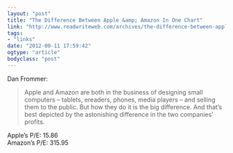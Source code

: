 ```yaml
---
layout: "post"
title: "The Difference Between Apple &amp; Amazon In One Chart"
link: "http://www.readwriteweb.com/archives/the-difference-between-apple-amazon-in-one-chart.php"
tags: 
- "links"
date: "2012-09-11 17:59:42"
ogtype: "article"
bodyclass: "post"
---
```


Dan Frommer:

> Apple and Amazon are both in the business of designing small computers – tablets, ereaders, phones, media players – and selling them to the public. But how they do it is the big difference. And that’s best depicted by the astonishing difference in the two companies’ profits.

Apple’s P/E: 15.86  
 Amazon’s P/E: 315.95